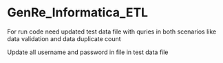 # GenRe_Informatica_ETL

For run code need updated test data file with quries in both scenarios like data validation and data duplicate count

Update all username and password in file in test data file
